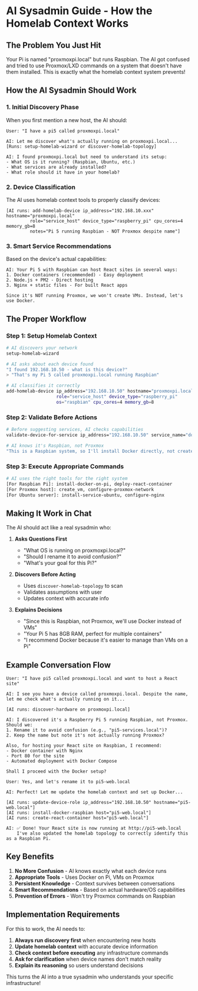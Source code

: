 # AI Sysadmin Guide - How the Homelab Context Works

## The Problem You Just Hit

Your Pi is named "proxmoxpi.local" but runs Raspbian. The AI got confused and tried to use Proxmox/LXD commands on a system that doesn't have them installed. This is exactly what the homelab context system prevents!

## How the AI Sysadmin Should Work

### 1. **Initial Discovery Phase**
When you first mention a new host, the AI should:
```
User: "I have a pi5 called proxmoxpi.local"

AI: Let me discover what's actually running on proxmoxpi.local...
[Runs: setup-homelab-wizard or discover-homelab-topology]

AI: I found proxmoxpi.local but need to understand its setup:
- What OS is it running? (Raspbian, Ubuntu, etc.)
- What services are already installed?
- What role should it have in your homelab?
```

### 2. **Device Classification**
The AI uses homelab context tools to properly classify devices:
```
[AI runs: add-homelab-device ip_address="192.168.10.xxx" hostname="proxmoxpi.local" 
         role="service_host" device_type="raspberry_pi" cpu_cores=4 memory_gb=8 
         notes="Pi 5 running Raspbian - NOT Proxmox despite name"]
```

### 3. **Smart Service Recommendations**
Based on the device's actual capabilities:
```
AI: Your Pi 5 with Raspbian can host React sites in several ways:
1. Docker containers (recommended) - Easy deployment
2. Node.js + PM2 - Direct hosting
3. Nginx + static files - For built React apps

Since it's NOT running Proxmox, we won't create VMs. Instead, let's use Docker.
```

## The Proper Workflow

### Step 1: Setup Homelab Context
```bash
# AI discovers your network
setup-homelab-wizard

# AI asks about each device found
"I found 192.168.10.50 - what is this device?"
> "That's my Pi 5 called proxmoxpi.local running Raspbian"

# AI classifies it correctly
add-homelab-device ip_address="192.168.10.50" hostname="proxmoxpi.local" 
                   role="service_host" device_type="raspberry_pi" 
                   os="raspbian" cpu_cores=4 memory_gb=8
```

### Step 2: Validate Before Actions
```bash
# Before suggesting services, AI checks capabilities
validate-device-for-service ip_address="192.168.10.50" service_name="docker"

# AI knows it's Raspbian, not Proxmox
"This is a Raspbian system, so I'll install Docker directly, not create VMs"
```

### Step 3: Execute Appropriate Commands
```bash
# AI uses the right tools for the right system
[For Raspbian Pi]: install-docker-on-pi, deploy-react-container
[For Proxmox host]: create_vm, configure-proxmox-network
[For Ubuntu server]: install-service-ubuntu, configure-nginx
```

## Making It Work in Chat

The AI should act like a real sysadmin who:

1. **Asks Questions First**
   - "What OS is running on proxmoxpi.local?"
   - "Should I rename it to avoid confusion?"
   - "What's your goal for this Pi?"

2. **Discovers Before Acting**
   - Uses `discover-homelab-topology` to scan
   - Validates assumptions with user
   - Updates context with accurate info

3. **Explains Decisions**
   - "Since this is Raspbian, not Proxmox, we'll use Docker instead of VMs"
   - "Your Pi 5 has 8GB RAM, perfect for multiple containers"
   - "I recommend Docker because it's easier to manage than VMs on a Pi"

## Example Conversation Flow

```
User: "I have pi5 called proxmoxpi.local and want to host a React site"

AI: I see you have a device called proxmoxpi.local. Despite the name, let me check what's actually running on it...

[AI runs: discover-hardware on proxmoxpi.local]

AI: I discovered it's a Raspberry Pi 5 running Raspbian, not Proxmox. Should we:
1. Rename it to avoid confusion (e.g., "pi5-services.local")?
2. Keep the name but note it's not actually running Proxmox?

Also, for hosting your React site on Raspbian, I recommend:
- Docker container with Nginx
- Port 80 for the site
- Automated deployment with Docker Compose

Shall I proceed with the Docker setup?

User: Yes, and let's rename it to pi5-web.local

AI: Perfect! Let me update the homelab context and set up Docker...

[AI runs: update-device-role ip_address="192.168.10.50" hostname="pi5-web.local"]
[AI runs: install-docker-raspbian host="pi5-web.local"]
[AI runs: create-react-container host="pi5-web.local"]

AI: ✅ Done! Your React site is now running at http://pi5-web.local
    I've also updated the homelab topology to correctly identify this as a Raspbian Pi.
```

## Key Benefits

1. **No More Confusion** - AI knows exactly what each device runs
2. **Appropriate Tools** - Uses Docker on Pi, VMs on Proxmox
3. **Persistent Knowledge** - Context survives between conversations
4. **Smart Recommendations** - Based on actual hardware/OS capabilities
5. **Prevention of Errors** - Won't try Proxmox commands on Raspbian

## Implementation Requirements

For this to work, the AI needs to:
1. **Always run discovery first** when encountering new hosts
2. **Update homelab context** with accurate device information
3. **Check context before executing** any infrastructure commands
4. **Ask for clarification** when device names don't match reality
5. **Explain its reasoning** so users understand decisions

This turns the AI into a true sysadmin who understands your specific infrastructure!